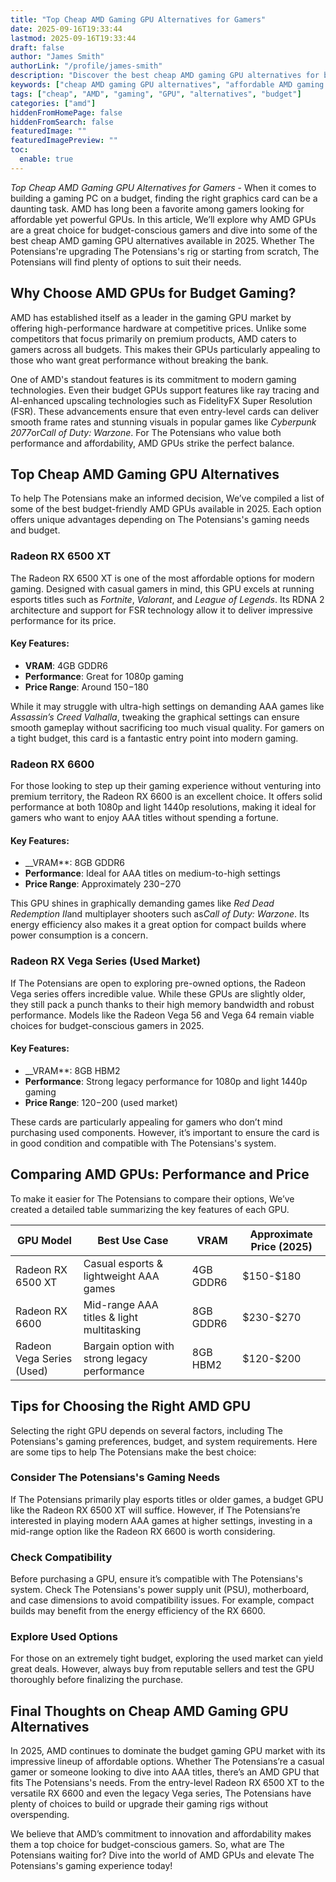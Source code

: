 ```yaml
---
title: "Top Cheap AMD Gaming GPU Alternatives for Gamers"
date: 2025-09-16T19:33:44
lastmod: 2025-09-16T19:33:44
draft: false
author: "James Smith"
authorLink: "/profile/james-smith"
description: "Discover the best cheap AMD gaming GPU alternatives for budget-friendly performance. Upgrade your gaming experience without breaking the bank!"
keywords: ["cheap AMD gaming GPU alternatives", "affordable AMD gaming GPUs", "budget AMD GPUs for gaming"]
tags: ["cheap", "AMD", "gaming", "GPU", "alternatives", "budget"]
categories: ["amd"]
hiddenFromHomePage: false
hiddenFromSearch: false
featuredImage: ""
featuredImagePreview: ""
toc:
  enable: true
---
```



*Top Cheap AMD Gaming GPU Alternatives for Gamers* - When it comes to building a gaming PC on a budget, finding the right graphics card can be a daunting task. AMD has long been a favorite among gamers looking for affordable yet powerful GPUs. In this article, We’ll explore why AMD GPUs are a great choice for budget-conscious gamers and dive into some of the best cheap AMD gaming GPU alternatives available in 2025. Whether The Potensians're upgrading The Potensians's rig or starting from scratch, The Potensians will find plenty of options to suit their needs.

## Why Choose AMD GPUs for Budget Gaming?

AMD has established itself as a leader in the gaming GPU market by offering high-performance hardware at competitive prices. Unlike some competitors that focus primarily on premium products, AMD caters to gamers across all budgets. This makes their GPUs particularly appealing to those who want great performance without breaking the bank.

One of AMD's standout features is its commitment to modern gaming technologies. Even their budget GPUs support features like ray tracing and AI-enhanced upscaling technologies such as FidelityFX Super Resolution (FSR). These advancements ensure that even entry-level cards can deliver smooth frame rates and stunning visuals in popular games like *Cyberpunk 2077*or*Call of Duty: Warzone*. For The Potensians who value both performance and affordability, AMD GPUs strike the perfect balance.

## Top Cheap AMD Gaming GPU Alternatives

To help The Potensians make an informed decision, We’ve compiled a list of some of the best budget-friendly AMD GPUs available in 2025. Each option offers unique advantages depending on The Potensians's gaming needs and budget.

### Radeon RX 6500 XT

The Radeon RX 6500 XT is one of the most affordable options for modern gaming. Designed with casual gamers in mind, this GPU excels at running esports titles such as *Fortnite*, *Valorant*, and *League of Legends*. Its RDNA 2 architecture and support for FSR technology allow it to deliver impressive performance for its price.

#### Key Features:
- **VRAM**: 4GB GDDR6 
- **Performance**: Great for 1080p gaming 
- **Price Range**: Around $150-$180 

While it may struggle with ultra-high settings on demanding AAA games like *Assassin’s Creed Valhalla*, tweaking the graphical settings can ensure smooth gameplay without sacrificing too much visual quality. For gamers on a tight budget, this card is a fantastic entry point into modern gaming.

### Radeon RX 6600

For those looking to step up their gaming experience without venturing into premium territory, the Radeon RX 6600 is an excellent choice. It offers solid performance at both 1080p and light 1440p resolutions, making it ideal for gamers who want to enjoy AAA titles without spending a fortune.

#### Key Features:
- __VRAM**: 8GB GDDR6 
- **Performance**: Ideal for AAA titles on medium-to-high settings 
- **Price Range**: Approximately $230-$270 

This GPU shines in graphically demanding games like *Red Dead Redemption II*and multiplayer shooters such as*Call of Duty: Warzone*. Its energy efficiency also makes it a great option for compact builds where power consumption is a concern.

### Radeon RX Vega Series (Used Market)

If The Potensians are open to exploring pre-owned options, the Radeon Vega series offers incredible value. While these GPUs are slightly older, they still pack a punch thanks to their high memory bandwidth and robust performance.  Models like the Radeon Vega 56 and Vega 64 remain viable choices for budget-conscious gamers in 2025.

#### Key Features:
- __VRAM**: 8GB HBM2 
- **Performance**: Strong legacy performance for 1080p and light 1440p gaming 
- **Price Range**: $120-$200 (used market) 

These cards are particularly appealing for gamers who don’t mind purchasing used components. However, it’s important to ensure the card is in good condition and compatible with The Potensians's system.

## Comparing AMD GPUs: Performance and Price

To make it easier for The Potensians to compare their options, We’ve created a detailed table summarizing the key features of each GPU.

<div class="table-responsive">
<table class="html-table">
<thead>
<tr>
<th>GPU Model</th>
<th>Best Use Case</th>
<th>VRAM</th>
<th>Approximate Price (2025)</th>
</tr>
</thead>
<tbody>
<tr>
<td>Radeon RX 6500 XT</td>
<td>Casual esports & lightweight AAA games</td>
<td>4GB GDDR6</td>
<td>$150-$180</td>
</tr>
<tr>
<td>Radeon RX 6600</td>
<td>Mid-range AAA titles & light multitasking</td>
<td>8GB GDDR6</td>
<td>$230-$270</td>
</tr>
<tr>
<td>Radeon Vega Series (Used)</td>
<td>Bargain option with strong legacy performance</td>
<td>8GB HBM2</td>
<td>$120-$200</td>
</tr>
</tbody>
</table>
</div>

## Tips for Choosing the Right AMD GPU

Selecting the right GPU depends on several factors, including The Potensians's gaming preferences, budget, and system requirements. Here are some tips to help The Potensians make the best choice:

### Consider The Potensians's Gaming Needs

If The Potensians primarily play esports titles or older games, a budget GPU like the Radeon RX 6500 XT will suffice.  However, if The Potensians’re interested in playing modern AAA games at higher settings, investing in a mid-range option like the Radeon RX 6600 is worth considering.

### Check Compatibility

Before purchasing a GPU, ensure it’s compatible with The Potensians's system. Check The Potensians's power supply unit (PSU), motherboard, and case dimensions to avoid compatibility issues. For example, compact builds may benefit from the energy efficiency of the RX 6600.

### Explore Used Options

For those on an extremely tight budget, exploring the used market can yield great deals. However, always buy from reputable sellers and test the GPU thoroughly before finalizing the purchase. 

## Final Thoughts on Cheap AMD Gaming GPU Alternatives

In 2025, AMD continues to dominate the budget gaming GPU market with its impressive lineup of affordable options. Whether The Potensians’re a casual gamer or someone looking to dive into AAA titles, there’s an AMD GPU that fits The Potensians's needs. From the entry-level Radeon RX 6500 XT to the versatile RX 6600 and even the legacy Vega series, The Potensians have plenty of choices to build or upgrade their gaming rigs without overspending.

We believe that AMD’s commitment to innovation and affordability makes them a top choice for budget-conscious gamers. So, what are The Potensians waiting for? Dive into the world of AMD GPUs and elevate The Potensians's gaming experience today!